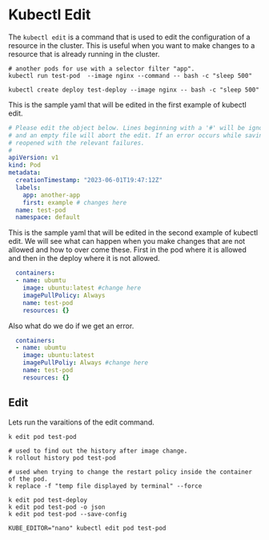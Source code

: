 # Kubectl Edit

The `kubectl edit` is a command that is used to edit the configuration of a resource in the cluster. 
This is useful when you want to make changes to a resource that is already running in the cluster. 

```shell
# another pods for use with a selector filter "app". 
kubectl run test-pod  --image nginx --command -- bash -c "sleep 500"

kubectl create deploy test-deploy --image nginx -- bash -c "sleep 500"
```

This is the sample yaml that will be edited in the first example of kubectl edit.

``` yaml
# Please edit the object below. Lines beginning with a '#' will be ignored,
# and an empty file will abort the edit. If an error occurs while saving this file will be
# reopened with the relevant failures.
#
apiVersion: v1
kind: Pod
metadata:
  creationTimestamp: "2023-06-01T19:47:12Z"
  labels:
    app: another-app
    first: example # changes here 
  name: test-pod
  namespace: default
```

This is the sample yaml that will be edited in the second example of kubectl edit. We will see what can happen when you make changes that are not allowed and how to over come these.  First in the pod where it is allowed and then in the deploy where it is not allowed.

```yaml
  containers:
  - name: ubumtu 
    image: ubuntu:latest #change here
    imagePullPolicy: Always
    name: test-pod
    resources: {}
```

Also what do we do if we get an error.

```yaml
  containers:
  - name: ubumtu 
    image: ubuntu:latest 
    imagePullPoliy: Always #change here
    name: test-pod
    resources: {}
```

## Edit
Lets run the varaitions of the edit command.

``` shell
k edit pod test-pod 

# used to find out the history after image change.
k rollout history pod test-pod

# used when trying to change the restart policy inside the container of the pod.
k replace -f "temp file displayed by terminal" --force

k edit pod test-deploy 
k edit pod test-pod -o json
k edit pod test-pod --save-config

KUBE_EDITOR="nano" kubectl edit pod test-pod

```
